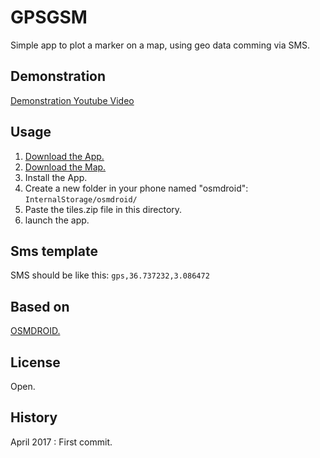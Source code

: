 
# GPSGSM
Simple app to plot a marker on a map, using geo data comming via SMS.
## Demonstration
[Demonstration Youtube Video ](https://youtu.be/pTkKYSpxDxU)
## Usage
1. [Download the App.](https://github.com/Kheirouben/GPSGSM/blob/master/GPSGSM.apk) 
2. [Download the Map.](https://drive.google.com/drive/folders/0ByH10jZPPtLLQUl4OHJxMUFCUG8)
3. Install the App.
4. Create a new folder in your phone named "osmdroid": `InternalStorage/osmdroid/`
5. Paste the tiles.zip file in this directory.
6. launch the app.
## Sms template
SMS should be like this: `gps,36.737232,3.086472`
## Based on
[OSMDROID.](https://github.com/osmdroid/osmdroid)
## License
Open.
## History
April 2017 : First commit.
